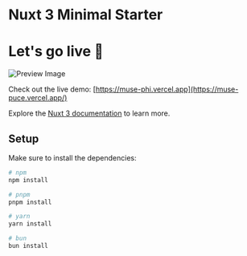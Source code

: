 # Nuxt 3 Minimal Starter

# Let's go live 🚀

<img src="blob:https://vercel.com/170f560d-2c18-47bb-acff-748c744f3efa" alt="Preview Image">

Check out the live demo: [https://muse-phi.vercel.app](https://muse-puce.vercel.app/)

Explore the [Nuxt 3 documentation](https://nuxt.com/docs/getting-started/introduction) to learn more.

## Setup

Make sure to install the dependencies:

```bash
# npm
npm install

# pnpm
pnpm install

# yarn
yarn install

# bun
bun install
```
